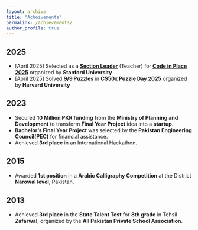 ```yaml
---
layout: archive
title: "Acheivements"
permalink: /achievements/
author_profile: true
---
```


## 2025
* [April 2025] Selected as a <a href="https://www.linkedin.com/posts/zainramzan_codeinplace-stanforduniversity-python-activity-7318438052387799040-cBF5?utm_source=share&utm_medium=member_desktop&rcm=ACoAACpO2oUBpaFQY7EUpXyTvd3kfNRba73FxtM" target="_blank"><b>Section Leader</b></a> (Teacher) for <a href="https://codeinplace.stanford.edu/" target="_blank">**Code in Place 2025**</a> organized by **Stanford University**
* [April 2025] Solved <a href="https://www.linkedin.com/posts/zainramzan_cs50x-harvard-puzzleday2025-activity-7318845749688000512-GCtz?utm_source=share&utm_medium=member_desktop&rcm=ACoAACpO2oUBpaFQY7EUpXyTvd3kfNRba73FxtM" target="_blank">**9/9 Puzzles**</a> in <a href="https://cs50.harvard.edu/x/2025/puzzles/" target="_blank">**CS50x Puzzle Day 2025**</a> organized by **Harvard University**

## 2023
* Secured **10 Million PKR funding** from the **Ministry of Planning and Development** to transform **Final Year Project** idea into a **startup**.
* **Bachelor’s Final Year Project** was selected by the **Pakistan Engineering Council(PEC)** for financial assistance.
* Achieved **3rd place** in an International Hackathon.

## 2015
* Awarded **1st position** in a **Arabic Calligraphy Competition** at the District **Narowal level**, Pakistan.

## 2013
* Achieved **3rd place** in the **State Talent Test** for **8th grade** in Tehsil **Zafarwal**, organized by the **All Pakistan Private School Association**.
